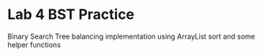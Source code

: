 # Lab 4 BST Practice

Binary Search Tree balancing implementation using ArrayList sort and some helper functions
